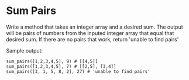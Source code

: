 # Sum Pairs

Write a method that takes an integer array and a desired sum. The output will be pairs of numbers from the inputed integer array that equal that desired sum. If there are no pairs that work, return 'unable to find pairs'

Sample output:
```
sum_pairs([1,2,3,4,5], 9) # [[4,5]]
sum_pairs([1,2,3,4,5], 7) # [[2,5], [3,4]]
sum_pairs([3, 1, 5, 8, 2], 27) # 'unable to find pairs'
```
